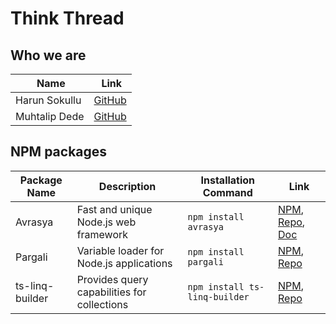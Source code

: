 # Think Thread

## Who we are

| Name | Link |
|------|------|
| Harun Sokullu | [GitHub](https://github.com/suphero) |
| Muhtalip Dede | [GitHub](https://github.com/muhtalipdede) |

## NPM packages

| Package Name | Description | Installation Command | Link |
|--------------|-------------|----------------------|------|
| Avrasya | Fast and unique Node.js web framework | `npm install avrasya` | [NPM](https://www.npmjs.com/package/avrasya), [Repo](https://github.com/ThinkThread/avrasya), [Doc](https://avrasya.fly.dev/) |
| Pargali | Variable loader for Node.js applications | `npm install pargali` | [NPM](https://www.npmjs.com/package/pargali), [Repo](https://github.com/ThinkThread/pargali) |
| ts-linq-builder | Provides query capabilities for collections | `npm install ts-linq-builder` | [NPM](https://www.npmjs.com/package/ts-linq-builder), [Repo](https://github.com/ThinkThread/ts-linq-builder) |

